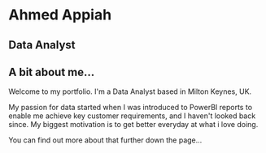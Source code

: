 # Ahmed Appiah
## Data Analyst

## A bit about me...
Welcome to my portfolio. I'm a Data Analyst based in Milton Keynes, UK. 

My passion for data started when I was introduced to PowerBI reports to enable me achieve key customer requirements, and I haven't looked back since. My biggest motivation is to get better everyday at what i love doing. 

You can find out more about that further down the page...
